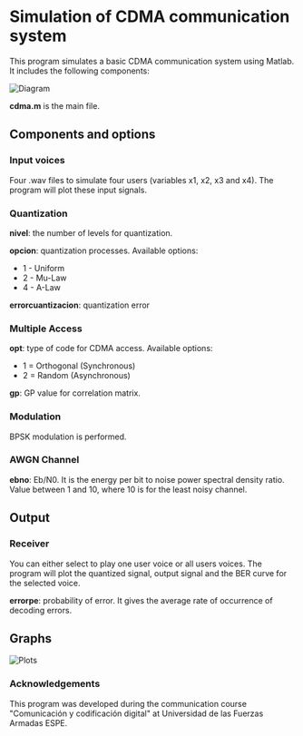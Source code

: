# Simulation of CDMA communication system
This program simulates a basic CDMA communication system using Matlab. It includes the following components:

![Diagram](https://github.com/flandrade/cdma-simulation/blob/master/images/diagram.png)

**cdma.m** is the main file.

## Components and options

### Input voices
Four .wav files to simulate four users (variables x1, x2, x3 and x4). The program will plot these input signals.

### Quantization
**nivel**: the number of levels for quantization.

**opcion**: quantization processes. Available options:
- 1 - Uniform
- 2 - Mu-Law
- 4 - A-Law

**errorcuantizacion**: quantization error

### Multiple Access
**opt**: type of code for CDMA access. Available options:
- 1 = Orthogonal (Synchronous)
- 2 = Random (Asynchronous)

**gp**: GP value for correlation matrix.

### Modulation
BPSK modulation is performed.

### AWGN Channel

**ebno**: Eb/N0. It is the energy per bit to noise power spectral density ratio. Value between 1 and 10, where 10 is for the least noisy channel.

## Output

### Receiver
You can either select to play one user voice or all users voices. The program will plot the quantized signal, output signal and the BER curve for the selected voice.

**errorpe**: probability of error. It gives the average rate of occurrence of decoding errors.

## Graphs

![Plots](https://github.com/flandrade/cdma-simulation/blob/master/images/plot.jpg)

### Acknowledgements
This program was developed during the communication course "Comunicación y codificación digital" at Universidad de las Fuerzas Armadas ESPE.
